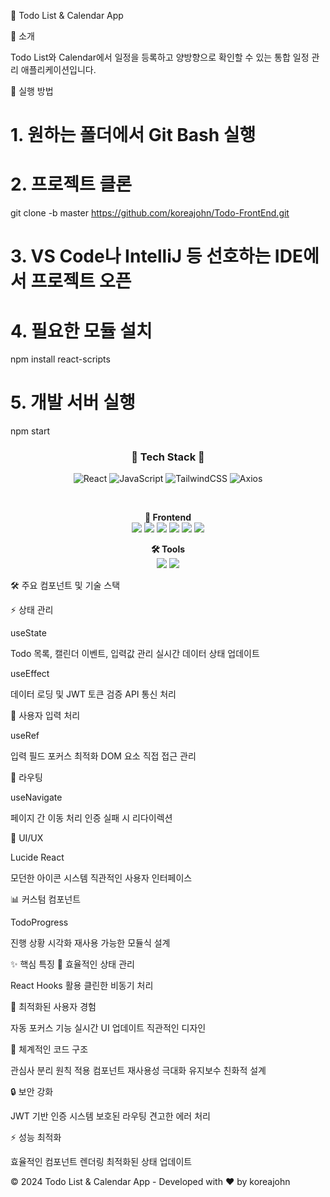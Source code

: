 📅 Todo List & Calendar App

💫 소개

Todo List와 Calendar에서 일정을 등록하고 양방향으로 확인할 수 있는 통합 일정 관리 애플리케이션입니다.

🚀 실행 방법

# 1. 원하는 폴더에서 Git Bash 실행

# 2. 프로젝트 클론
git clone -b master https://github.com/koreajohn/Todo-FrontEnd.git

# 3. VS Code나 IntelliJ 등 선호하는 IDE에서 프로젝트 오픈

# 4. 필요한 모듈 설치
npm install react-scripts

# 5. 개발 서버 실행
npm start


<div align="center">

### 🌟 Tech Stack 🌟

![React](https://img.shields.io/badge/React-20232A?style=for-the-badge&logo=react&logoColor=61DAFB)
![JavaScript](https://img.shields.io/badge/JavaScript-F7DF1E?style=for-the-badge&logo=javascript&logoColor=black)
![TailwindCSS](https://img.shields.io/badge/Tailwind_CSS-38B2AC?style=for-the-badge&logo=tailwind-css&logoColor=white)
![Axios](https://img.shields.io/badge/Axios-5A29E4?style=for-the-badge&logo=axios&logoColor=white)

<br/>

**🎨 Frontend**  
<img src="https://img.shields.io/badge/React-61DAFB?style=flat-square&logo=react&logoColor=black"/>
<img src="https://img.shields.io/badge/JavaScript-F7DF1E?style=flat-square&logo=javascript&logoColor=black"/>
<img src="https://img.shields.io/badge/Tailwind CSS-38B2AC?style=flat-square&logo=tailwind-css&logoColor=white"/>
<img src="https://img.shields.io/badge/React Router-CA4245?style=flat-square&logo=react-router&logoColor=white"/>
<img src="https://img.shields.io/badge/Axios-5A29E4?style=flat-square&logo=axios&logoColor=white"/>
<img src="https://img.shields.io/badge/Lucide React-808080?style=flat-square&logo=lucide&logoColor=white"/>

**🛠️ Tools**  
<img src="https://img.shields.io/badge/Git-F05032?style=flat-square&logo=git&logoColor=white"/>
<img src="https://img.shields.io/badge/VS%20Code-007ACC?style=flat-square&logo=visual-studio-code&logoColor=white"/>

</div>
🛠️ 주요 컴포넌트 및 기술 스택

⚡ 상태 관리

useState

Todo 목록, 캘린더 이벤트, 입력값 관리
실시간 데이터 상태 업데이트


useEffect

데이터 로딩 및 JWT 토큰 검증
API 통신 처리



🎯 사용자 입력 처리

useRef

입력 필드 포커스 최적화
DOM 요소 직접 접근 관리



🔄 라우팅

useNavigate

페이지 간 이동 처리
인증 실패 시 리다이렉션



💅 UI/UX

Lucide React

모던한 아이콘 시스템
직관적인 사용자 인터페이스



📊 커스텀 컴포넌트

TodoProgress

진행 상황 시각화
재사용 가능한 모듈식 설계



✨ 핵심 특징
📌 효율적인 상태 관리

React Hooks 활용
클린한 비동기 처리

🎨 최적화된 사용자 경험

자동 포커스 기능
실시간 UI 업데이트
직관적인 디자인

📝 체계적인 코드 구조

관심사 분리 원칙 적용
컴포넌트 재사용성 극대화
유지보수 친화적 설계

🔒 보안 강화

JWT 기반 인증 시스템
보호된 라우팅
견고한 에러 처리

⚡ 성능 최적화

효율적인 컴포넌트 렌더링
최적화된 상태 업데이트


© 2024 Todo List & Calendar App - Developed with ❤️ by koreajohn
